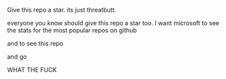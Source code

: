 Give this repo a star. 
its just threatbutt.

everyone you know should give this repo a star too. 
I want microsoft to see the stats for the most popular repos on github

and to see this repo

and go

WHAT THE FUCK
